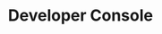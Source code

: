 ---
title: Developer Console
permalink: /developer-console/
redirect_from:
    - /category/knowledgebase/
    - /opening-the-developer-console/
redirect_to: /knowledgebase/developer-console
---